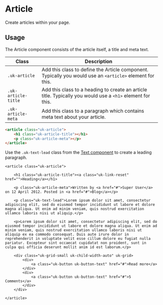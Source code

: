 # Article

<p class="uk-text-lead">Create articles within your page.</p>

## Usage

The Article component consists of the article itself, a title and meta text.

| Class               | Description                                                                                                |
|---------------------|------------------------------------------------------------------------------------------------------------|
| `.uk-article`       | Add this class to define the Article component. Typically you would use an `<article>` element for this.   |
| `.uk-article-title` | Add this class to a heading to create an article title. Typically you would use a `<h1>` element for this. |
| `.uk-article-meta`  | Add this class to a paragraph which contains meta text about your article.                                 |

```html
<article class="uk-article">
    <h1 class="uk-article-title"></h1>
    <p class="uk-article-meta"></p>
</article>
```

Use the `.uk-text-lead` class from the [Text component](text.md) to create a leading paragraph.

```example
<article class="uk-article">

    <h1 class="uk-article-title"><a class="uk-link-reset" href="">Heading</a></h1>

    <p class="uk-article-meta">Written by <a href="#">Super User</a> on 12 April 2012. Posted in <a href="#">Blog</a></p>

    <p class="uk-text-lead">Lorem ipsum dolor sit amet, consectetur adipiscing elit, sed do eiusmod tempor incididunt ut labore et dolore magna aliqua. Ut enim ad minim veniam, quis nostrud exercitation ullamco laboris nisi ut aliquip.</p>

    <p>Lorem ipsum dolor sit amet, consectetur adipiscing elit, sed do eiusmod tempor incididunt ut labore et dolore magna aliqua. Ut enim ad minim veniam, quis nostrud exercitation ullamco laboris nisi ut aliquip ex ea commodo consequat. Duis aute irure dolor in reprehenderit in voluptate velit esse cillum dolore eu fugiat nulla pariatur. Excepteur sint occaecat cupidatat non proident, sunt in culpa qui officia deserunt mollit anim id est laborum.</p>

    <div class="uk-grid-small uk-child-width-auto" uk-grid>
        <div>
            <a class="uk-button uk-button-text" href="#">Read more</a>
        </div>
        <div>
            <a class="uk-button uk-button-text" href="#">5 Comments</a>
        </div>
    </div>

</article>
```
